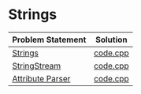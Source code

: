 # Strings

|Problem Statement|Solution|
|---|---|
|[Strings](https://github.com/Lintik/hackerrank/blob/master/Languages/Cpp/Strings/Strings/c-tutorial-strings-English.pdf)|[code.cpp](https://github.com/Lintik/hackerrank/blob/master/Languages/Cpp/Strings/Strings/code.cpp)|
|[StringStream](https://github.com/Lintik/hackerrank/blob/master/Languages/Cpp/Strings/StringStream/c-tutorial-stringstream-English.pdf)|[code.cpp](https://github.com/Lintik/hackerrank/blob/master/Languages/Cpp/Strings/StringStream/code.cpp)|
|[Attribute Parser](https://github.com/Lintik/hackerrank/blob/master/Languages/Cpp/Strings/Attribute%20Parser/attribute-parser-English.pdf)|[code.cpp](https://github.com/Lintik/hackerrank/blob/master/Languages/Cpp/Strings/Attribute%20Parser/code.cpp)|
